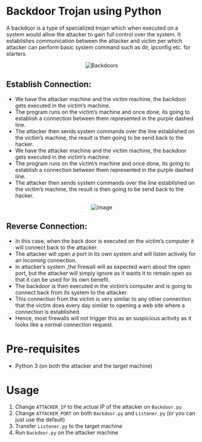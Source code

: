 # Backdoor Trojan using Python

A backdoor is a type of specialized trojan which when executed on a system would allow the attacker to gain full control over the system. It establishes communication between the attacker and victim per which attacker can perform basic system command such as dir, ipconfig etc. for starters.

<div align="center">
  
  ![Backdoors](https://github.com/user-attachments/assets/41d6e525-f05f-41f5-9e57-7d9bfb35a60b)
</div>

## Establish Connection:
* We have the attacker machine and the victim machine, the backdoor gets executed in the victim’s machine.
* The program runs on the victim’s machine and once done, its going to establish a connection between them represented in the purple dashed line.
* The attacker then sends system commands over the line established on the victim’s machine, the result is then going to be send back to the hacker.
* We have the attacker machine and the victim machine, the backdoor gets executed in the victim’s machine.
* The program runs on the victim’s machine and once done, its going to establish a connection between them represented in the purple dashed line.
* The attacker then sends system commands over the line established on the victim’s machine, the result is then going to be send back to the hacker.

<div align="center">
  
  ![image](https://github.com/user-attachments/assets/26127af5-3b52-4306-b162-c12beb9559a7)
</div>

## Reverse Connection:
* In this case, when the back door is executed on the victim’s computer it will connect back to the attacker.
* The attacker will open a port in its own system and will listen actively for an incoming connection.
* In attacker’s system ,the firewall will as expected warn about the open port, but the attacker will simply ignore as it wants it to remain open so that it can be used for its own benefit.
* The backdoor is then executed in the victim’s computer and is going to connect back from its system to the attacker.
* This connection from the victim is very similar to any other connection that the victim does every day similar to opening a web site where a connection is established.	
* Hence, most firewalls will not trigger this as an suspicious activity as it looks like a normal connection request.

# Pre-requisites
- Python 3 (on both the attacker and the target machine)

# Usage
1. Change `ATTACKER_IP` to the actual IP of the attacker on `Backdoor.py`
2. Change `ATTACKER_PORT` on both `Backdoor.py` and `Listener.py` (or you can just use the default)
3. Transfer `Listener.py` to the target machine
4. Run `Backdoor.py` on the attacker machine



